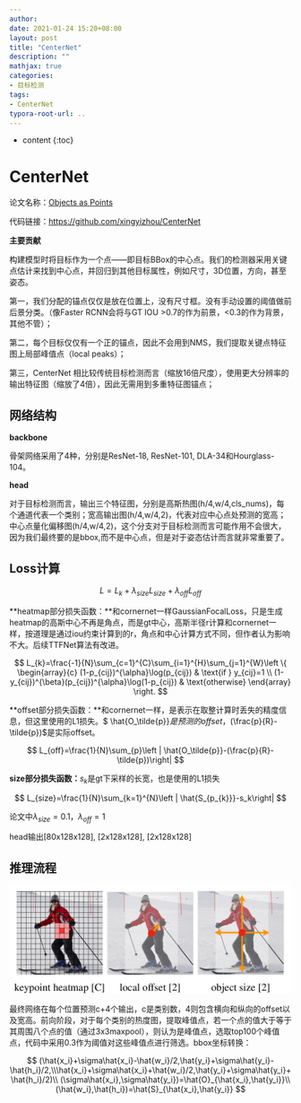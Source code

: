 ```yaml
---
author: 
date: 2021-01-24 15:20+08:00
layout: post
title: "CenterNet"
description: ""
mathjax: true
categories:
- 目标检测
tags:
- CenterNet
typora-root-url: ..
---
```


* content
{:toc}
# CenterNet

论文名称：[Objects as Points](https://arxiv.org/pdf/1904.07850.pdf)

代码链接：https://github.com/xingyizhou/CenterNet

**主要贡献**

构建模型时将目标作为一个点——即目标BBox的中心点。我们的检测器采用关键点估计来找到中心点，并回归到其他目标属性，例如尺寸，3D位置，方向，甚至姿态。

第一，我们分配的锚点仅仅是放在位置上，没有尺寸框。没有手动设置的阈值做前后景分类。（像Faster RCNN会将与GT IOU >0.7的作为前景，<0.3的作为背景，其他不管）；

第二，每个目标仅仅有一个正的锚点，因此不会用到NMS，我们提取关键点特征图上局部峰值点（local peaks）；

第三，CenterNet 相比较传统目标检测而言（缩放16倍尺度），使用更大分辨率的输出特征图（缩放了4倍），因此无需用到多重特征图锚点；

## 网络结构

**backbone**

骨架网络采用了4种，分别是ResNet-18, ResNet-101, DLA-34和Hourglass-104。

**head**

对于目标检测而言，输出三个特征图，分别是高斯热图(h/4,w/4,cls_nums)，每个通道代表一个类别；宽高输出图(h/4,w/4,2)，代表对应中心点处预测的宽高；中心点量化偏移图(h/4,w/4,2)，这个分支对于目标检测而言可能作用不会很大，因为我们最终要的是bbox,而不是中心点，但是对于姿态估计而言就非常重要了。

## Loss计算

$$
L=L_{k}+\lambda_{size} L_{size}+\lambda_{off} L_{off}
$$



**heatmap部分损失函数：**和cornernet一样GaussianFocalLoss，只是生成heatmap的高斯中心不再是角点，而是gt中心，高斯半径r计算和cornernet一样，按道理是通过iou约束计算到的r，角点和中心计算方式不同，但作者认为影响不大。后续TTFNet算法有改进。


$$
L_{k}=\frac{-1}{N}\sum_{c=1}^{C}\sum_{i=1}^{H}\sum_{j=1}^{W}\left \{ \begin{array}{c} (1-p_{cij})^{\alpha}\log(p_{cij}) & \text{if }  y_{cij}=1 \\ (1-y_{cij})^{\beta}(p_{cij})^{\alpha}\log(1-p_{cij}) & \text{otherwise} \end{array} \right.
$$


**offset部分损失函数：**和cornernet一样，是表示在取整计算时丢失的精度信息，但这里使用的L1损失。$ \hat{O_\tilde{p}}$是预测的offset，$(\frac{p}{R}-\tilde{p})$是实际offset。


$$
L_{off}=\frac{1}{N}\sum_{p}\left | \hat{O_\tilde{p}}-(\frac{p}{R}-\tilde{p})\right|
$$



**size部分损失函数：**$s_k$是gt下采样的长宽，也是使用的L1损失


$$
L_{size}=\frac{1}{N}\sum_{k=1}^{N}\left | \hat{S_{p_{k}}}-s_k\right|
$$



论文中$\lambda_{size}=0.1$，$\lambda_{off}=1$

head输出[80x128x128], [2x128x128], [2x128x128]

## 推理流程

<img src="/assets/objectdetection/img/6/centernet-1.png" style="zoom:50%;" />

最终网络在每个位置预测c+4个输出，c是类别数，4则包含横向和纵向的offset以及宽高。前向阶段，对于每个类别的热度图，提取峰值点，若一个点的值大于等于其周围八个点的值（通过3x3maxpool），则认为是峰值点，选取top100个峰值点，代码中采用0.3作为阈值对这些峰值点进行筛选。bbox坐标转换：


$$
(\hat{x_i}+\sigma\hat{x_i}-\hat{w_i}/2,\hat{y_i}+\sigma\hat{y_i}-\hat{h_i}/2,\\\hat{x_i}+\sigma\hat{x_i}+\hat{w_i}/2,\hat{y_i}+\sigma\hat{y_i}+\hat{h_i}/2)\\
(\sigma\hat{x_i},\sigma\hat{y_i})=\hat{O}_{\hat{x_i},\hat{y_i}}\\
(\hat{w_i},\hat{h_i})=\hat{S}_{\hat{x_i},\hat{y_i}}
$$


